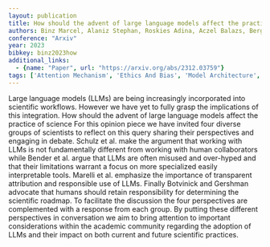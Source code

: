 ```yaml
---
layout: publication
title: How should the advent of large language models affect the practice of science
authors: Binz Marcel, Alaniz Stephan, Roskies Adina, Aczel Balazs, Bergstrom Carl T., Allen Colin, Schad Daniel, Wulff Dirk, West Jevin D., Zhang Qiong, Shiffrin Richard M., Gershman Samuel J., Popov Ven, Bender Emily M., Marelli Marco, Botvinick Matthew M., Akata Zeynep, Schulz Eric
conference: "Arxiv"
year: 2023
bibkey: binz2023how
additional_links:
  - {name: "Paper", url: "https://arxiv.org/abs/2312.03759"}
tags: ['Attention Mechanism', 'Ethics And Bias', 'Model Architecture', 'Tools']
---
```

Large language models (LLMs) are being increasingly incorporated into scientific workflows. However we have yet to fully grasp the implications of this integration. How should the advent of large language models affect the practice of science For this opinion piece we have invited four diverse groups of scientists to reflect on this query sharing their perspectives and engaging in debate. Schulz et al. make the argument that working with LLMs is not fundamentally different from working with human collaborators while Bender et al. argue that LLMs are often misused and over-hyped and that their limitations warrant a focus on more specialized easily interpretable tools. Marelli et al. emphasize the importance of transparent attribution and responsible use of LLMs. Finally Botvinick and Gershman advocate that humans should retain responsibility for determining the scientific roadmap. To facilitate the discussion the four perspectives are complemented with a response from each group. By putting these different perspectives in conversation we aim to bring attention to important considerations within the academic community regarding the adoption of LLMs and their impact on both current and future scientific practices.
